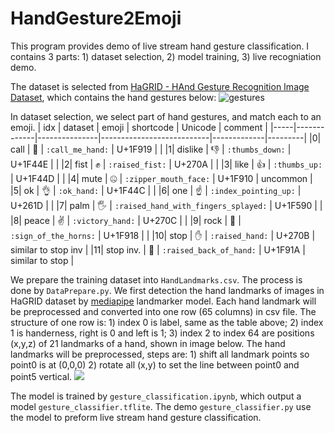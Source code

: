 # HandGesture2Emoji

This program provides demo of live stream hand gesture classification. I contains 3 parts: 1) dataset selection, 2) model training, 3) live recogniation demo. 

The dataset is selected from [HaGRID - HAnd Gesture Recognition Image Dataset](https://github.com/hukenovs/hagrid), which contains the hand gestures below:
![gestures](https://github.com/hukenovs/hagrid/raw/master/images/gestures.jpg)

In dataset selection, we select part of hand gestures, and match each to an emoji.
| idx | dataset     | emoji         | shortcode                 | Unicode     | comment |
|-----|-------------|---------------|---------------------------|-------------|---------|
|0| call        | 🤙            | `:call_me_hand:`          | U+1F919     |         |
|1| dislike     | 👎            | `:thumbs_down:`           | U+1F44E     |         |
|2| fist        | ✊            | `:raised_fist:`           | U+270A      |         |
|3| like        | 👍            | `:thumbs_up:`             | U+1F44D     |         |
|4| mute        | 🤐            | `:zipper_mouth_face:`     | U+1F910     | uncommon |
|5| ok          | 👌            | `:ok_hand:`               | U+1F44C     |         |
|6| one         | ☝             | `:index_pointing_up:`     | U+261D      |         |
|7| palm        | 🖐            | `:raised_hand_with_fingers_splayed:` | U+1F590 |         |
|8| peace       | ✌             | `:victory_hand:`          | U+270C      |         |
|9| rock        | 🤘            | `:sign_of_the_horns:`     | U+1F918     |         |
|10| stop        | ✋            | `:raised_hand:`           | U+270B      | similar to stop inv        |
|11| stop inv.   | 🤚            | `:raised_back_of_hand:`   | U+1F91A     | similar to stop        |


We prepare the training dataset into `HandLandmarks.csv`. The process is done by `DataPrepare.py`. We first detection the hand landmarks of images in HaGRID dataset by [mediapipe](https://developers.google.com/mediapipe/solutions/vision/hand_landmarker) landmarker model. Each hand landmark will be preprocessed and converted into one row (65 columns) in csv file. The structure of one row is: 1) index 0 is label, same as the table above; 2) index 1 is handerness, right is 0 and left is 1; 3) index 2 to index 64 are positions (x,y,z) of 21 landmarks of a hand, shown in image below. The hand landmarks will be preprocessed, steps are: 1) shift all landmark points so point0 is at (0,0,0) 2) rotate all (x,y) to set the line between point0 and point5 vertical. 
![](https://developers.google.com/static/mediapipe/images/solutions/hand-landmarks.png)


The model is trained by `gesture_classification.ipynb`, which output a model `gesture_classifier.tflite`. The demo `gesture_classifier.py` use the model to preform live stream hand gesture classification. 
